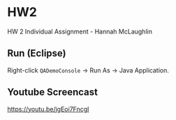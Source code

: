 # HW2
HW 2 Individual Assignment - Hannah McLaughlin

## Run (Eclipse)
Right-click `QADemoConsole` → Run As → Java Application.

## Youtube Screencast 
https://youtu.be/jgEoi7FncgI
